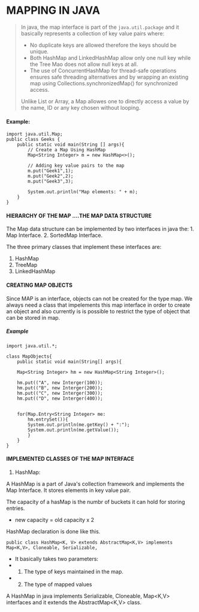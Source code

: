 # MAPPING IN JAVA

>In java, the map interface is part of the `java.util.package` and it basically represents a collection of key value pairs where:
> 
> - No duplicate keys are allowed therefore the keys should be unique.
> - Both HashMap and LinkedHashMap allow only one null key while the Tree Mao does not allow null keys at all.
> -  The use of ConcurrentHashMap for thread-safe operations ensures safe threading alternatives and by wrapping an existing map using Collections.synchronizedMap() for synchronized access.
> 
>  Unlike List or Array, a Map allowes one to directly access a value by the name, ID or any key chosen without looping.

#### Example:

``` import java.util.HashMap;
import java.util.Map;
public class Geeks {
    public static void main(String [] args){
        // Create a Map Using HashMap
        Map<String Integer> m = new HashMap<>();
        
        // Adding key value pairs to the map
        m.put("Geek1",1);
        m.put("Geek2",2);
        m.put("Geek3",3);
        
        System.out.println("Map elements: " + m);
    }
} 

```

#### HIERARCHY OF THE MAP ....THE MAP DATA STRUCTURE
The Map data structure can be implemented by two interfaces in java the: 1. Map Interface. 2. SortedMap Interface.

The three primary classes that implement these interfaces are:
1. HashMap
2. TreeMap
3. LinkedHashMap

#### CREATING MAP OBJECTS
Since MAP is an interface, objects can not be created for the type map. We always need a class that impelements this map interface in order to create an object and also currently is is possible to restrict the type of object that can be stored in  map.

##### Example

```aiignore
import java.util.*;

class MapObjects{
    public static void main(String[] args){
    
    Map<String Integer> hm = new HashMap<String Integer>();
    
    hm.put(("A", new Interger(100));
    hm.put(("B", new Interger(200));
    hm.put(("C", new Interger(300));
    hm.put(("D", new Interger(400));
    
    
    for(Map.Entry<String Integer> me:
        hm.entrySet()){
        System.out.println(me.getKey() + ":");
        System.out.println(me.getValue());
        }
    }
}
```

#### IMPLEMENTED CLASSES OF THE MAP INTERFACE
1. HashMap: 

A HashMap is a part of Java's collection framework and implements the Map Interface. It stores elements in key value pair.

The capacity of a hasMap is the numbr of buckets it can hold for storing entries.
- new capacity = old capacity x 2

HashMap declaration is done like this.

```aiignore
public class HashMap<K, V> extends AbstractMap<K,V> implements Map<K,V>, Cloneable, Serializable,

```

- It basically takes two parameters:
- 1. The type of keys maintained in the map.
- 2. The type of mapped values

A HashMap in java implements Serializable, Cloneable, Map<K,V> interfaces and it extends the AbstractMap<K,V> class.